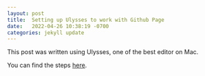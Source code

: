```yaml
---
layout: post
title:  Setting up Ulysses to work with Github Page
date:   2022-04-26 10:38:19 -0700
categories: jekyll update
---
```


This post was written using Ulysses, one of the best editor on Mac. 

You can find the steps [here][1]. 

[1]:	https://thesweetsetup.com/ulysses-collaborate-writing/